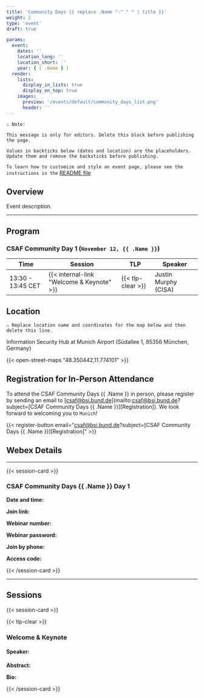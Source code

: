 ```yaml
---
title: 'Community Days {{ replace .Name "-" " " | title }}'
weight: 2
type: 'event'
draft: true

params:
  event:
    dates: ''
    location_long: ''
    location_short: ''
    year: { { .Name } }
  render:
    lists:
      display_in_lists: true
      display_on_top: true
    images:
      preview: '/events/default/community_days_list.png'
      header: ''
---
```


`⚠️ Note:`

`This message is only for editors. Delete this block before publishing the page.`

`Values in backticks below (dates and location) are the placeholders. Update them and remove the backsticks before publishing.`

`To learn how to customize and style an event page, please see the instructions in the`
[README file](/README-repo.md#add-a-page-for-the-event)

## Overview

Event description.

---

## Program

### CSAF Community Day 1 (`November 12, {{ .Name }}`)

| Time              | Session                                   | TLP               | Speaker              |
| ----------------- | ----------------------------------------- | ----------------- | -------------------- |
| 13:30 - 13:45 CET | {{< internal-link "Welcome & Keynote" >}} | {{< tlp-clear >}} | Justin Murphy (CISA) |

## Location

`⚠️ Replace location name and coordinates for the map below and then delete this line.`

Information Security Hub at Munich Airport (Südallee 1, 85356 München, Germany)

{{< open-street-maps "48.350442,11.774101" >}}

## Registration for In-Person Attendance

To attend the CSAF Community Days {{ .Name }} in person, please register by sending an
email to [csaf@bsi.bund.de](mailto:csaf@bsi.bund.de?subject=[CSAF Community Days {{ .Name }}][Registration]). We look forward to
welcoming you to `Munich`!

{{< register-button email="csaf@bsi.bund.de?subject=[CSAF Community Days {{ .Name }}][Registration]" >}}

## Webex Details

---

{{< session-card >}}

### CSAF Community Days {{ .Name }} Day 1

**Date and time:**

**Join link:**

**Webinar number:**

**Webinar password:**

**Join by phone:**

**Access code:**

{{< /session-card >}}

---

## Sessions

{{< session-card >}}

{{< tlp-clear >}}

### Welcome & Keynote

#### Speaker:

**Abstract:**

**Bio:**

{{< /session-card >}}
